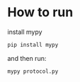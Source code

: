 # How to run

install mypy

```bash
pip install mypy
```

and then run:

```bash
mypy protocol.py
```
